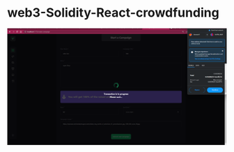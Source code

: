 # web3-Solidity-React-crowdfunding

![alt text](https://github.com/archill11/web3-Solidity-React-crowdfunding/blob/main/client/src/assets/myimg1.png?raw=true)

